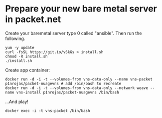 # Prepare your new bare metal server in packet.net

Create your baremetal server type 0 called "ansible".
Then run the following.

```
yum -y update
curl -fsSL https://git.io/vSkGs > install.sh
chmod -R install.sh
./install.sh
```

Create app container:
```
docker run -d -i -t --volumes-from vns-data-only --name vns-packet p1nrojas/packet-nuagevns # add /bin/bash to recreate
docker run -d -i -t --volumes-from vns-data-only --network weave --name vns-install p1nrojas/packet-nuagevns /bin/bash
```
...And play!
```
docker exec -i -t vns-packet /bin/bash
```
